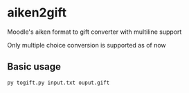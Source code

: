 # aiken2gift

Moodle's aiken format to gift converter with multiline support

Only multiple choice conversion is supported as of now

## Basic usage

```shell
py togift.py input.txt ouput.gift
```
